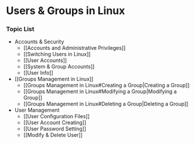 # Users & Groups in Linux
### Topic List

- Accounts & Security
	- [[Accounts and Administrative Privileges]]
	- [[Switching Users in Linux]]
	- [[User Accounts]]
	- [[System & Group Accounts]]
	- [[User Info]]
- [[Groups Management in Linux]]
	- [[Groups Management in Linux#Creating a Group|Creating a Group]]
	- [[Groups Management in Linux#Modifying a Group|Modifying a Group]]
	- [[Groups Management in Linux#Deleting a Group|Deleting a Group]]
- User Management
	- [[User Configuration Files]]
	- [[User Account Creating]]
	- [[User Password Setting]]
	- [[Modify & Delete User]]

